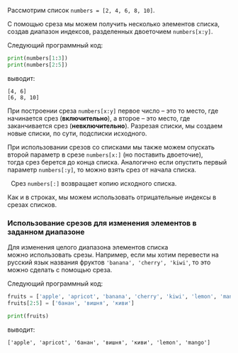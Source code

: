 

Рассмотрим список `numbers = [2, 4, 6, 8, 10]`.

С помощью среза мы можем получить несколько элементов списка, создав диапазон индексов, разделенных двоеточием `numbers[x:y]`.

Следующий программный код:

```python
print(numbers[1:3])
print(numbers[2:5])
```

выводит:

```no-highlight
[4, 6]
[6, 8, 10]
```

При построении среза `numbers[x:y]` первое число – это то место, где начинается срез (**включительно**), а второе – это место, где заканчивается срез (**невключительно**). Разрезая списки, мы создаем новые списки, по сути, подсписки исходного.

При использовании срезов со списками мы также можем опускать второй параметр в срезе `numbers[x:]` (но поставить двоеточие), тогда срез берется до конца списка. Аналогично если опустить первый параметр `numbers[:y]`, то можно взять срез от начала списка.

  Срез `numbers[:]` возвращает копию исходного списка.

Как и в строках, мы можем использовать отрицательные индексы в срезах списков.


### Использование срезов для изменения элементов в заданном диапазоне

Для изменения целого диапазона элементов списка можно использовать срезы. Например, если мы хотим перевести на русский язык названия фруктов `'banana', 'cherry', 'kiwi'`, то это можно сделать с помощью среза.

Следующий программный код:

```python
fruits = ['apple', 'apricot', 'banana', 'cherry', 'kiwi', 'lemon', 'mango']
fruits[2:5] = ['банан', 'вишня', 'киви']

print(fruits)
```

выводит:

```no-highlight
['apple', 'apricot', 'банан', 'вишня', 'киви', 'lemon', 'mango']
```